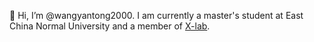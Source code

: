 👋 Hi, I’m @wangyantong2000. I am currently a master's student at East China Normal University and a member of [X-lab](https://github.com/X-lab2017).

<!---
wangyantong2000/wangyantong2000 is a ✨ special ✨ repository because its `README.md` (this file) appears on your GitHub profile.
You can click the Preview link to take a look at your changes.
--->
